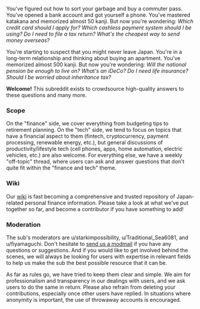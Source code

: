 You've figured out how to sort your garbage and buy a commuter pass. You've opened a bank account and got yourself a phone. You've mastered katakana and memorized almost 50 kanji. But now you're wondering: *Which credit card should I apply for? Which cashless payment system should I be using? Do I need to file a tax return? What's the cheapest way to send money overseas?*

You're starting to suspect that you might never leave Japan. You're in a long-term relationship and thinking about buying an apartment. You've memorized almost 500 kanji. But now you're wondering: *Will the national pension be enough to live on? What's an iDeCo? Do I need life insurance? Should I be worried about inheritance tax?*

**Welcome!** This subreddit exists to crowdsource high-quality answers to these questions and many more.

### Scope

On the "finance" side, we cover everything from budgeting tips to retirement planning. On the "tech" side, we tend to focus on topics that have a financial aspect to them (fintech, cryptocurrency, payment processing, renewable energy, etc.), but general discussions of productivity/lifestyle tech (cell phones, apps, home automation, electric vehicles, etc.) are also welcome. For everything else, we have a weekly "off-topic" thread, where users can ask and answer questions that don't quite fit within the "finance and tech" theme.

### Wiki

Our [wiki](https://japanfinance.github.io/) is fast becoming a comprehensive and trusted repository of Japan-related personal finance information. Please take a look at what we've put together so far, and become a contributor if you have something to add!

### Moderation

The sub's moderators are u/starkimpossibility, u/Traditional_Sea6081, and u/fiyamaguchi. Don't hesitate to [send us a modmail](https://www.reddit.com/message/compose?to=/r/japanfinance) if you have any questions or suggestions. And if you would like to get involved behind the scenes, we will always be looking for users with expertise in relevant fields to help us make the sub the best possible resource that it can be.

As far as rules go, we have tried to keep them clear and simple. We aim for professionalism and transparency in our dealings with users, and we ask users to do the same in return. Please also refrain from deleting your contributions, especially once other users have replied. In situations where anonymity is important, the use of throwaway accounts is encouraged.
